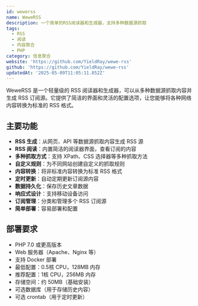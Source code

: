 ```yaml
---
id: wewerss
name: WeweRSS
description: 一个简单的RSS阅读器和生成器，支持多种数据源抓取
tags:
  - RSS
  - 阅读
  - 内容聚合
  - PHP
category: 信息聚合
website: 'https://github.com/YieldRay/wewe-rss'
github: 'https://github.com/YieldRay/wewe-rss'
updatedAt: '2025-05-09T11:05:11.852Z'
---
```


WeweRSS 是一个轻量级的 RSS 阅读器和生成器，可以从多种数据源抓取内容并生成 RSS 订阅源。它提供了简洁的界面和灵活的配置选项，让您能够将各种网络内容转换为标准的 RSS 格式。

## 主要功能

- **RSS 生成**：从网页、API 等数据源抓取内容生成 RSS 源
- **RSS 阅读**：内置简洁的阅读器界面，查看订阅的内容
- **多种抓取方式**：支持 XPath、CSS 选择器等多种抓取方法
- **自定义规则**：为不同网站创建自定义的抓取规则
- **内容转换**：将非标准内容转换为标准 RSS 格式
- **定时更新**：自动定期更新订阅源内容
- **数据持久化**：保存历史文章数据
- **响应式设计**：支持移动设备访问
- **订阅管理**：分类和管理多个 RSS 订阅源
- **简单部署**：容易部署和配置

## 部署要求

- PHP 7.0 或更高版本
- Web 服务器（Apache、Nginx 等）
- 支持 Docker 部署
- 最低配置：0.5核 CPU，128MB 内存
- 推荐配置：1核 CPU，256MB 内存
- 存储空间：约 50MB（基础安装）
- 可选数据库（用于存储历史内容）
- 可选 crontab（用于定时更新） 
